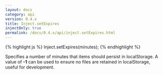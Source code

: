 ```yaml
---
layout: docs
category: api
version: 0.4.x
title: Inject.setExpires
injectOnly: true
permalink: /docs/0.4.x/api/inject.setExpires.html
---
```


{% highlight js %}
Inject.setExpires(minutes);
{% endhighlight %}

Specifies a number of minutes that items should persist in localStorage. A value of **-1** can be used to ensure no files are retained in localStorage, useful for development.